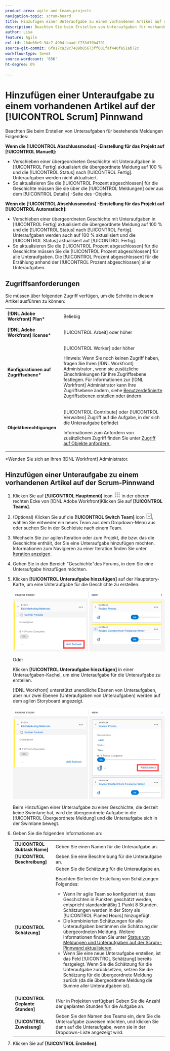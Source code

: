 ```yaml
---
product-area: agile-and-teams;projects
navigation-topic: scrum-board
title: Hinzufügen einer Unteraufgabe zu einem vorhandenen Artikel auf der Scrum-Pinnwand
description: Beachten Sie beim Erstellen von Unteraufgaben für vorhandene Meldungen die Einstellung "Abschlussmodus"für das Projekt, da sich dies auf die Aktualisierung von Meldungen auswirkt.
author: Lisa
feature: Agile
exl-id: 264e66e9-94c7-4904-baad-f733d39b4791
source-git-commit: 6f817ca39c7489b85673ff601faf440fe51ab72c
workflow-type: tm+mt
source-wordcount: '656'
ht-degree: 0%

---
```


# Hinzufügen einer Unteraufgabe zu einem vorhandenen Artikel auf der [!UICONTROL Scrum] Pinnwand

Beachten Sie beim Erstellen von Unteraufgaben für bestehende Meldungen Folgendes:

**Wenn die [!UICONTROL Abschlussmodus] -Einstellung für das Projekt auf [!UICONTROL Manuell]:**

* Verschieben einer übergeordneten Geschichte mit Unteraufgaben in [!UICONTROL Fertig] aktualisiert die übergeordnete Meldung auf 100 % und die [!UICONTROL Status] nach [!UICONTROL Fertig]. Unteraufgaben werden nicht aktualisiert.
* So aktualisieren Sie die [!UICONTROL Prozent abgeschlossen] für die Geschichte müssen Sie sie über die [!UICONTROL Meldungen] oder aus dem [!UICONTROL Details] -Seite des -Objekts.

**Wenn die [!UICONTROL Abschlussmodus] -Einstellung für das Projekt auf [!UICONTROL Automatisch]**:

* Verschieben einer übergeordneten Geschichte mit Unteraufgaben in [!UICONTROL Fertig] aktualisiert die übergeordnete Meldung auf 100 % und die [!UICONTROL Status] nach [!UICONTROL Fertig]. Unteraufgaben werden auch auf 100 % aktualisiert und die [!UICONTROL Status] aktualisiert auf [!UICONTROL Fertig].
* So aktualisieren Sie die [!UICONTROL Prozent abgeschlossen] für die Geschichte müssen Sie die [!UICONTROL Prozent abgeschlossen] für alle Unteraufgaben. Die [!UICONTROL Prozent abgeschlossen] für die Erzählung anhand der [!UICONTROL Prozent abgeschlossen] aller Unteraufgaben.

## Zugriffsanforderungen

Sie müssen über folgenden Zugriff verfügen, um die Schritte in diesem Artikel ausführen zu können:

<table style="table-layout:auto"> 
 <col> 
 </col> 
 <col> 
 </col> 
 <tbody> 
  <tr> 
   <td role="rowheader"><strong>[!DNL Adobe Workfront] Plan*</strong></td> 
   <td> <p>Beliebig</p> </td> 
  </tr> 
  <tr> 
   <td role="rowheader"><strong>[!DNL Adobe Workfront] license*</strong></td> 
   <td> <p>[!UICONTROL Arbeit] oder höher</p> </td> 
  </tr> 
  <tr> 
   <td role="rowheader"><strong>Konfigurationen auf Zugriffsebene*</strong></td> 
   <td> <p>[!UICONTROL Worker] oder höher</p> <p>Hinweis: Wenn Sie noch keinen Zugriff haben, fragen Sie Ihren [!DNL Workfront] Administrator , wenn sie zusätzliche Einschränkungen für Ihre Zugriffsebene festlegen. Für Informationen zur [!DNL Workfront] Administrator kann Ihre Zugriffsebene ändern, siehe <a href="../../../administration-and-setup/add-users/configure-and-grant-access/create-modify-access-levels.md" class="MCXref xref">Benutzerdefinierte Zugriffsebenen erstellen oder ändern</a>.</p> </td> 
  </tr> 
  <tr> 
   <td role="rowheader"><strong>Objektberechtigungen</strong></td> 
   <td> <p>[!UICONTROL Contribute] oder [!UICONTROL Verwalten] Zugriff auf die Aufgabe, in der sich die Unteraufgabe befindet</p> <p>Informationen zum Anfordern von zusätzlichem Zugriff finden Sie unter <a href="../../../workfront-basics/grant-and-request-access-to-objects/request-access.md" class="MCXref xref">Zugriff auf Objekte anfordern </a>.</p> </td> 
  </tr> 
 </tbody> 
</table>

&#42;Wenden Sie sich an Ihren [!DNL Workfront] Administrator.

## Hinzufügen einer Unteraufgabe zu einem vorhandenen Artikel auf der Scrum-Pinnwand

1. Klicken Sie auf **[!UICONTROL Hauptmenü]** icon ![](assets/main-menu-icon.png) in der oberen rechten Ecke von [!DNL Adobe Workfront]Klicken Sie auf **[!UICONTROL Teams]**.

1. (Optional) Klicken Sie auf die **[!UICONTROL Switch Team]** icon ![Symbol &quot;Team wechseln&quot;](assets/switch-team-icon.png), wählen Sie entweder ein neues Team aus dem Dropdown-Menü aus oder suchen Sie in der Suchleiste nach einem Team.

1. Wechseln Sie zur agilen Iteration oder zum Projekt, die bzw. das die Geschichte enthält, der Sie eine Unteraufgabe hinzufügen möchten. Informationen zum Navigieren zu einer Iteration finden Sie unter [Iteration anzeigen](../../../agile/use-scrum-in-an-agile-team/iterations/view-iteration.md).
1. Gehen Sie in den Bereich &quot;Geschichte&quot;des Forums, in dem Sie eine Unteraufgabe hinzufügen möchten.
1. Klicken **[!UICONTROL Unteraufgabe hinzufügen]** auf der Hauptstory-Karte, um eine Unteraufgabe für die Geschichte zu erstellen.

   ![Unteraufgabe hinzufügen](assets/agile-story-addsubtask-NWE.png)

   Oder

   Klicken **[!UICONTROL Unteraufgabe hinzufügen]** in einer Unteraufgaben-Kachel, um eine Unteraufgabe für die Unteraufgabe zu erstellen.

   [!DNL Workfront] unterstützt unendliche Ebenen von Unteraufgaben, aber nur zwei Ebenen (Unteraufgaben von Unteraufgaben) werden auf dem agilen Storyboard angezeigt.

   ![Unteraufgabe hinzufügen](assets/agile-story-addsubtask2-NWE.png)

   Beim Hinzufügen einer Unteraufgabe zu einer Geschichte, die derzeit keine Swimlane hat, wird die übergeordnete Aufgabe in die [!UICONTROL Übergeordnete Meldung] und die Unteraufgabe sich in der Swimlane bewegt.

1. Geben Sie die folgenden Informationen an:

   <table style="table-layout:auto">
    <col>
    <col>
    <tbody>
     <tr>
      <td role="rowheader"><strong>[!UICONTROL Subtask Name]</strong></td>
      <td> Geben Sie einen Namen für die Unteraufgabe an.</td>
     </tr>
     <tr>
      <td role="rowheader"><strong>[!UICONTROL Beschreibung]</strong></td>
      <td>Geben Sie eine Beschreibung für die Unteraufgabe an.</td>
     </tr>
     <tr>
      <td role="rowheader"><strong>[!UICONTROL Schätzung]</strong></td>
      <td>Geben Sie die Schätzung für die Unteraufgabe an.<br><p>Beachten Sie bei der Erstellung von Schätzungen Folgendes:</p>
       <ul>
        <li>Wenn Ihr agile Team so konfiguriert ist, dass Geschichten in Punkten geschätzt werden, entspricht standardmäßig 1 Punkt 8 Stunden. Schätzungen werden in der Story als [!UICONTROL Planed Hours] hinzugefügt.</li>
        <li>Die kombinierten Schätzungen für alle Unteraufgaben bestimmen die Schätzung der übergeordneten Meldung. Weitere Informationen finden Sie unter <a href="../../../agile/use-scrum-in-an-agile-team/scrum-board/update-status-of-stories-and-subtasks.md" class="MCXref xref">Status von Meldungen und Unteraufgaben auf der Scrum-Pinnwand aktualisieren</a>.</li>
        <li>Wenn Sie eine neue Unteraufgabe erstellen, ist das Feld [!UICONTROL Schätzung] bereits festgelegt. Wenn Sie die Schätzung für die Unteraufgabe zurücksetzen, setzen Sie die Schätzung für die übergeordnete Meldung zurück (da die übergeordnete Meldung die Summe aller Unteraufgaben ist).</li>
       </ul><br></td>
     </tr>
     <tr>
      <td role="rowheader"><strong>[!UICONTROL Geplante Stunden]</strong></td>
      <td> (Nur in Projekten verfügbar) Geben Sie die Anzahl der geplanten Stunden für die Aufgabe an.</td>
     </tr>
     <tr>
      <td role="rowheader"><strong>[!UICONTROL Zuweisung]</strong></td>
      <td>Geben Sie den Namen des Teams ein, dem Sie die Unteraufgabe zuweisen möchten, und klicken Sie dann auf die Unteraufgabe, wenn sie in der Dropdown-Liste angezeigt wird.</td>
     </tr>
    </tbody>
   </table>

1. Klicken Sie auf **[!UICONTROL Erstellen]**.
